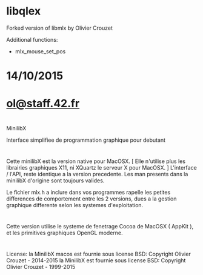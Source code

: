 # libqlex
Forked version of libmlx by Olivier Crouzet

Additional functions:
- mlx_mouse_set_pos

#
#
#  14/10/2015
#  ol@staff.42.fr
#

MinilibX

Interface simplifiee de programmation graphique pour debutant
#

Cette minilibX est la version native pour MacOSX.
[ Elle n'utilise plus les librairies graphiques X11, ni XQuartz le serveur X pour MacOSX. ]
L'interface / l'API, reste identique a la version precedente. Les man presents dans la minilibX
d'origine sont toujours valides.

Le fichier mlx.h a inclure dans vos programmes rapelle les petites differences de comportement
entre les 2 versions, dues a la gestion graphique differente selon les systemes d'exploitation.

#

Cette version utilise le systeme de fenetrage Cocoa de MacOSX ( AppKit ), et les primitives
graphiques OpenGL moderne.

#

License: la MinilibX macos est fournie sous license BSD: Copyright Olivier Crouzet - 2014-2015
         la MinilibX est fournie sous license BSD:  Copyright Olivier Crouzet - 1999-2015
#
